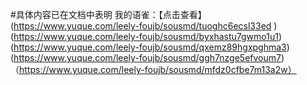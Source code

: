 #具体内容已在文档中表明 
   我的语雀：【点击查看】(https://www.yuque.com/leely-foujb/sousmd/tuoghc6ecsl33ed )
                    (https://www.yuque.com/leely-foujb/sousmd/byxhastu7gwmo1u1)
                    (https://www.yuque.com/leely-foujb/sousmd/qxemz89hgxpghma3)
                    (https://www.yuque.com/leely-foujb/sousmd/ggh7nzge5efvoum7)
                   （https://www.yuque.com/leely-foujb/sousmd/mfdz0cfbe7m13a2w）
